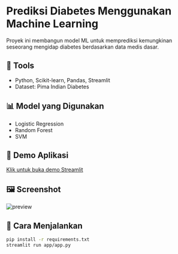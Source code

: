 # Prediksi Diabetes Menggunakan Machine Learning

Proyek ini membangun model ML untuk memprediksi kemungkinan seseorang mengidap diabetes berdasarkan data medis dasar.

## 🔧 Tools
- Python, Scikit-learn, Pandas, Streamlit
- Dataset: Pima Indian Diabetes

## 📊 Model yang Digunakan
- Logistic Regression
- Random Forest
- SVM

## 🚀 Demo Aplikasi
[Klik untuk buka demo Streamlit](https://proyek-prediksi-diabetes-menggunakan-machine-learning-z38cwhup.streamlit.app/)

## 🖼️ Screenshot
![preview](./screenshot.png)

## 📁 Cara Menjalankan
```bash
pip install -r requirements.txt
streamlit run app/app.py
